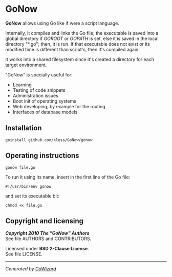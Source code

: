 GoNow
=====

**GoNow** allows using Go like if were a script language.

Internally, it compiles and links the Go file; the executable is saved into a
global directory if *GOROOT* or *GOPATH* is set, else it is saved in the local
directory "*.go"; then, it is run. If that executable does not exist or
its modified time is different than script's, then it's compiled again.

It works into a shared filesystem since it's created a directory for each target
environment.

"GoNow" is specially useful for:

+ Learning
+ Testing of code snippets
+ Administration issues
+ Boot init of operating systems
+ Web developing; by example for the routing
+ Interfaces of database models


## Installation

	goinstall github.com/kless/GoNow/gonow


## Operating instructions

	gonow file.go

To run it using its name, insert in the first line of the Go file:

	#!/usr/bin/env gonow

and set its executable bit:

	chmod +x file.go


## Copyright and licensing

***Copyright 2010  The "GoNow" Authors***  
See file AUTHORS and CONTRIBUTORS.

Licensed under **BSD 2-Clause License**.  
See file LICENSE.


* * *
*Generated by [GoWizard](https://github.com/kless/GoWizard)*

